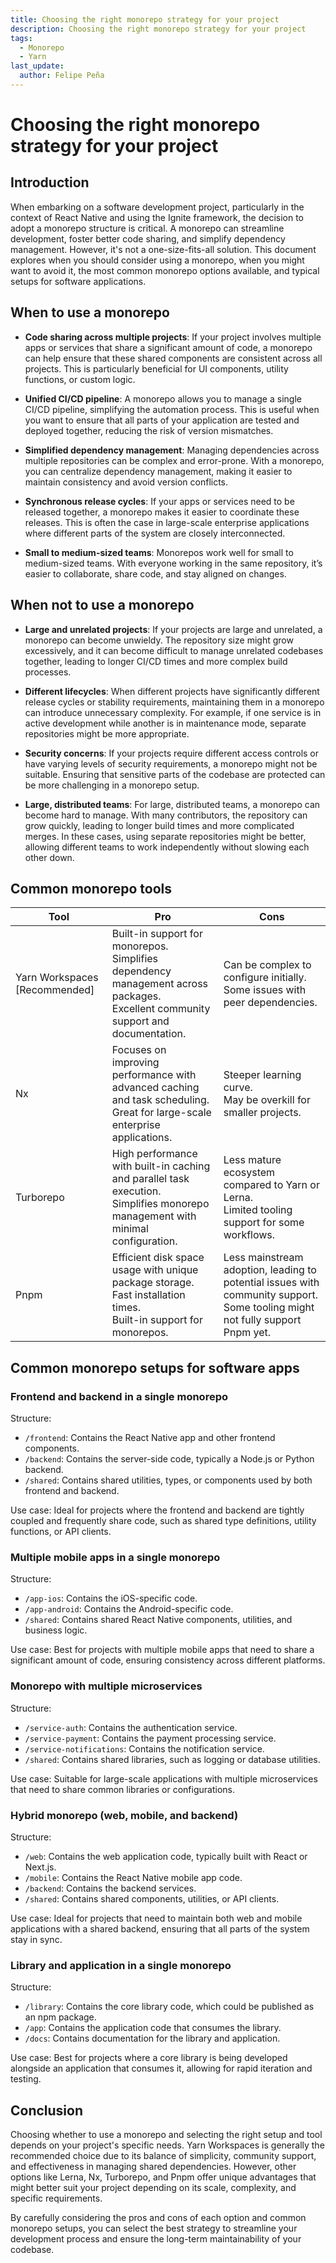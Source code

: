 ```yaml
---
title: Choosing the right monorepo strategy for your project
description: Choosing the right monorepo strategy for your project
tags:
  - Monorepo
  - Yarn
last_update:
  author: Felipe Peña
---
```


# Choosing the right monorepo strategy for your project

## Introduction

When embarking on a software development project, particularly in the context of React Native and using the Ignite framework, the decision to adopt a monorepo structure is critical. A monorepo can streamline development, foster better code sharing, and simplify dependency management. However, it's not a one-size-fits-all solution. This document explores when you should consider using a monorepo, when you might want to avoid it, the most common monorepo options available, and typical setups for software applications.

## When to use a monorepo

- **Code sharing across multiple projects**: If your project involves multiple apps or services that share a significant amount of code, a monorepo can help ensure that these shared components are consistent across all projects. This is particularly beneficial for UI components, utility functions, or custom logic.

- **Unified CI/CD pipeline**: A monorepo allows you to manage a single CI/CD pipeline, simplifying the automation process. This is useful when you want to ensure that all parts of your application are tested and deployed together, reducing the risk of version mismatches.

- **Simplified dependency management**: Managing dependencies across multiple repositories can be complex and error-prone. With a monorepo, you can centralize dependency management, making it easier to maintain consistency and avoid version conflicts.

- **Synchronous release cycles**: If your apps or services need to be released together, a monorepo makes it easier to coordinate these releases. This is often the case in large-scale enterprise applications where different parts of the system are closely interconnected.

- **Small to medium-sized teams**: Monorepos work well for small to medium-sized teams. With everyone working in the same repository, it’s easier to collaborate, share code, and stay aligned on changes.

## When not to use a monorepo

- **Large and unrelated projects**: If your projects are large and unrelated, a monorepo can become unwieldy. The repository size might grow excessively, and it can become difficult to manage unrelated codebases together, leading to longer CI/CD times and more complex build processes.

- **Different lifecycles**: When different projects have significantly different release cycles or stability requirements, maintaining them in a monorepo can introduce unnecessary complexity. For example, if one service is in active development while another is in maintenance mode, separate repositories might be more appropriate.

- **Security concerns**: If your projects require different access controls or have varying levels of security requirements, a monorepo might not be suitable. Ensuring that sensitive parts of the codebase are protected can be more challenging in a monorepo setup.

- **Large, distributed teams**: For large, distributed teams, a monorepo can become hard to manage. With many contributors, the repository can grow quickly, leading to longer build times and more complicated merges. In these cases, using separate repositories might be better, allowing different teams to work independently without slowing each other down.

## Common monorepo tools

| Tool                          | Pro                                                                                                                                      | Cons                                                                                                                             |
| ----------------------------- | ---------------------------------------------------------------------------------------------------------------------------------------- | -------------------------------------------------------------------------------------------------------------------------------- |
| Yarn Workspaces [Recommended] | Built-in support for monorepos. <br />Simplifies dependency management across packages. <br />Excellent community support and documentation. | Can be complex to configure initially. <br />Some issues with peer dependencies.                                                   |
| Nx                            | Focuses on improving performance with advanced caching and task scheduling. <br />Great for large-scale enterprise applications.           | Steeper learning curve. <br />May be overkill for smaller projects.                                                                |
| Turborepo                     | High performance with built-in caching and parallel task execution. <br />Simplifies monorepo management with minimal configuration.       | Less mature ecosystem compared to Yarn or Lerna. <br />Limited tooling support for some workflows.                                 |
| Pnpm                          | Efficient disk space usage with unique package storage. <br />Fast installation times. <br />Built-in support for monorepos.                 | Less mainstream adoption, leading to potential issues with community support. <br />Some tooling might not fully support Pnpm yet. |

## Common monorepo setups for software apps

### Frontend and backend in a single monorepo

Structure:

- `/frontend`: Contains the React Native app and other frontend components.
- `/backend`: Contains the server-side code, typically a Node.js or Python backend.
- `/shared`: Contains shared utilities, types, or components used by both frontend and backend.

Use case: Ideal for projects where the frontend and backend are tightly coupled and frequently share code, such as shared type definitions, utility functions, or API clients.

### Multiple mobile apps in a single monorepo

Structure:

- `/app-ios`: Contains the iOS-specific code.
- `/app-android`: Contains the Android-specific code.
- `/shared`: Contains shared React Native components, utilities, and business logic.

Use case: Best for projects with multiple mobile apps that need to share a significant amount of code, ensuring consistency across different platforms.

### Monorepo with multiple microservices

Structure:

- `/service-auth`: Contains the authentication service.
- `/service-payment`: Contains the payment processing service.
- `/service-notifications`: Contains the notification service.
- `/shared`: Contains shared libraries, such as logging or database utilities.

Use case: Suitable for large-scale applications with multiple microservices that need to share common libraries or configurations.

### Hybrid monorepo (web, mobile, and backend)

Structure:

- `/web`: Contains the web application code, typically built with React or Next.js.
- `/mobile`: Contains the React Native mobile app code.
- `/backend`: Contains the backend services.
- `/shared`: Contains shared components, utilities, or API clients.

Use case: Ideal for projects that need to maintain both web and mobile applications with a shared backend, ensuring that all parts of the system stay in sync.

### Library and application in a single monorepo

Structure:

- `/library`: Contains the core library code, which could be published as an npm package.
- `/app`: Contains the application code that consumes the library.
- `/docs`: Contains documentation for the library and application.

Use case: Best for projects where a core library is being developed alongside an application that consumes it, allowing for rapid iteration and testing.

## Conclusion

Choosing whether to use a monorepo and selecting the right setup and tool depends on your project's specific needs. Yarn Workspaces is generally the recommended choice due to its balance of simplicity, community support, and effectiveness in managing shared dependencies. However, other options like Lerna, Nx, Turborepo, and Pnpm offer unique advantages that might better suit your project depending on its scale, complexity, and specific requirements.

By carefully considering the pros and cons of each option and common monorepo setups, you can select the best strategy to streamline your development process and ensure the long-term maintainability of your codebase.